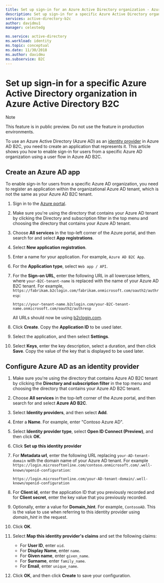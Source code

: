 ```yaml
---
title: Set up sign-in for an Azure Active Directory organization - Azure Active Directory B2C | Microsoft Docs
description: Set up sign-in for a specific Azure Active Directory organization in Azure Active Directory B2C.
services: active-directory-b2c
author: davidmu1
manager: celestedg

ms.service: active-directory
ms.workload: identity
ms.topic: conceptual
ms.date: 11/30/2018
ms.author: davidmu
ms.subservice: B2C
---
```


# Set up sign-in for a specific Azure Active Directory organization in Azure Active Directory B2C

>[!NOTE]
> This feature is in public preview. Do not use the feature in production environments.

To use an Azure Active Directory (Azure AD) as an [identity provider](active-directory-b2c-reference-oauth-code.md) in Azure AD B2C, you need to create an application that represents it. This article shows you how to enable sign-in for users from a specific Azure AD organization using a user flow in Azure AD B2C.

## Create an Azure AD app

To enable sign-in for users from a specific Azure AD organization, you need to register an application within the organizational Azure AD tenant, which is not the same as your Azure AD B2C tenant.

1. Sign in to the [Azure portal](https://portal.azure.com).
2. Make sure you're using the directory that contains your Azure AD tenant by clicking the Directory and subscription filter in the top menu and choosing the directory that contains your Azure AD tenant.
3. Choose **All services** in the top-left corner of the Azure portal, and then search for and select **App registrations**.
4. Select **New application registration**.
5. Enter a name for your application. For example, `Azure AD B2C App`.
6. For the **Application type**, select `Web app / API`.
7. For the **Sign-on URL**, enter the following URL in all lowercase letters, where `your-B2C-tenant-name` is replaced with the name of your Azure AD B2C tenant. For example, `https://fabrikam.b2clogin.com/fabrikam.onmicrosoft.com/oauth2/authresp`:

    ```
    https://your-tenant-name.b2clogin.com/your-B2C-tenant-name.onmicrosoft.com/oauth2/authresp
    ```

    All URLs should now be using [b2clogin.com](b2clogin.md).

8. Click **Create**. Copy the **Application ID** to be used later.
9. Select the application, and then select **Settings**.
10. Select **Keys**, enter the key description, select a duration, and then click **Save**. Copy the value of the key that is displayed to be used later.

## Configure Azure AD as an identity provider

1. Make sure you're using the directory that contains Azure AD B2C tenant by clicking the **Directory and subscription filter** in the top menu and choosing the directory that contains your  Azure AD B2C tenant.
2. Choose **All services** in the top-left corner of the Azure portal, and then search for and select **Azure AD B2C**.
3. Select **Identity providers**, and then select **Add**.
4. Enter a **Name**. For example, enter "Contoso Azure AD".
5. Select **Identity provider type**, select **Open ID Connect (Preview)**, and then click **OK**.
6. Click **Set up this identity provider**
7. For **Metadata url**, enter the following URL replacing `your-AD-tenant-domain` with the domain name of your Azure AD tenant. For example `https://login.microsoftonline.com/contoso.onmicrosoft.com/.well-known/openid-configuration`:

    ```
    https://login.microsoftonline.com/your-AD-tenant-domain/.well-known/openid-configuration
    ```

8. For **Client id**, enter the application ID that you previously recorded and for **Client secret**, enter the key value that you previously recorded.
9. Optionally, enter a value for **Domain_hint**. For example, `ContosoAD`. This is the value to use when referring to this identity provider using *domain_hint* in the request. 
10. Click **OK**.
11. Select **Map this identity provider's claims** and set the following claims:
    
    - For **User ID**, enter `oid`.
    - For **Display Name**, enter `name`.
    - For **Given name**, enter `given_name`.
    - For **Surname**, enter `family_name`.
    - For **Email**, enter `unique_name`.

12. Click **OK**, and then click **Create** to save your configuration.
